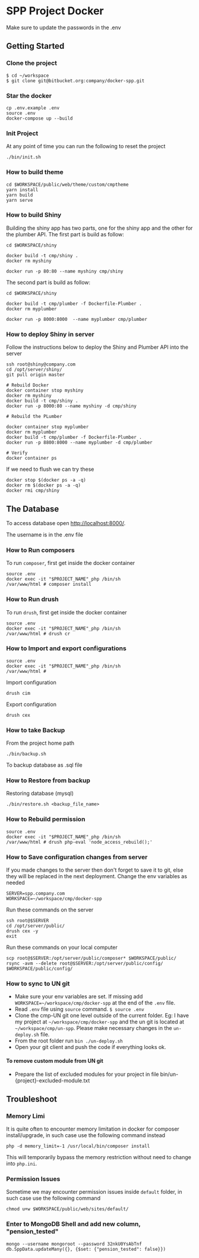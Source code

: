 # SPP Project Docker

Make sure to update the passwords in the .env

## Getting Started

### Clone the project

```
$ cd ~/workspace
$ git clone git@bitbucket.org:company/docker-spp.git
```

### Star the docker

```
cp .env.example .env
source .env
docker-compose up --build
```

### Init Project

At any point of time you can run the following to reset the project

```
./bin/init.sh
```

### How to build theme

```
cd $WORKSPACE/public/web/theme/custom/cmptheme
yarn install
yarn build
yarn serve
```

### How to build Shiny

Building the shiny app has two parts, one for the shiny app and the other for the plumber API.
The first part is build as follow:

```
cd $WORKSPACE/shiny

docker build -t cmp/shiny .
docker rm myshiny

docker run -p 80:80 --name myshiny cmp/shiny
```

The second part is build as follow:

```
cd $WORKSPACE/shiny

docker build -t cmp/plumber -f Dockerfile-Plumber .
docker rm myplumber

docker run -p 8000:8000  --name myplumber cmp/plumber
```

### How to deploy Shiny in server

Follow the instructions below to deploy the Shiny and Plumber API into the server

```
ssh root@shiny@company.com
cd /opt/server/shiny/
git pull origin master

# Rebuild Docker
docker container stop myshiny
docker rm myshiny
docker build -t cmp/shiny .
docker run -p 8000:80 --name myshiny -d cmp/shiny

# Rebuild the PLumber

docker container stop myplumber
docker rm myplumber
docker build -t cmp/plumber -f Dockerfile-Plumber .
docker run -p 8800:8000 --name myplumber -d cmp/plumber

# Verify
docker container ps
```

If we need to flush we can try these

```
docker stop $(docker ps -a -q)
docker rm $(docker ps -a -q)
docker rmi cmp/shiny
```

## The Database

To access database open [http://localhost:8000/](http://localhost:8000/).

The username is in the .env file

### How to Run composers

To run `composer`, first get inside the docker container

```
source .env
docker exec -it "$PROJECT_NAME"_php /bin/sh
/var/www/html # composer install
```

### How to Run drush

To run `drush`, first get inside the docker container

```
source .env
docker exec -it "$PROJECT_NAME"_php /bin/sh
/var/www/html # drush cr
```

### How to Import and export configurations

```
source .env
docker exec -it "$PROJECT_NAME"_php /bin/sh
/var/www/html #
```

Import configuration

```
drush cim
```

Export configuration

```
drush cex
```

### How to take Backup

From the project home path

```
./bin/backup.sh
```

To backup database as .sql file

### How to Restore from backup

Restoring database (mysql)

```
./bin/restore.sh <backup_file_name>
```

### How to Rebuild permission

```
source .env
docker exec -it "$PROJECT_NAME"_php /bin/sh
/var/www/html # drush php-eval 'node_access_rebuild();'
```

### How to Save configuration changes from server

If you made changes to the server then don't forget to save it to git, else they will be replaced in the next deployment.
Change the env variables as needed

```
SERVER=spp.company.com
WORKSPACE=~/workspace/cmp/docker-spp
```

Run these commands on the server

```
ssh root@$SERVER
cd /opt/server/public/
drush cex -y
exit
```

Run these commands on your local computer

```
scp root@$SERVER:/opt/server/public/composer* $WORKSPACE/public/
rsync -avm --delete root@$SERVER:/opt/server/public/config/ $WORKSPACE/public/config/
```

### How to sync to UN git

- Make sure your env variables are set. If missing add `WORKSPACE=~/workspace/cmp/docker-spp` at the end of the `.env` file.
- Read `.env` file using `source` command. `$ source .env`
- Clone the cmp-UN git one level outside of the current folder. Eg: I have my project at `~/workspace/cmp/docker-spp` and the un git is located at `~/workspace/cmp/un-spp`. Please make necessary changes in the `un-deploy.sh` file.
- From the root folder run `bin ./un-deploy.sh`
- Open your git client and push the code if everything looks ok.

#### To remove custom module from UN git

- Prepare the list of excluded modules for your project in file bin/un-{project}-excluded-module.txt

## Troubleshoot

### Memory Limi

It is quite often to encounter memory limitation in docker for composer install/upgrade, in such case use the following command instead

```
php -d memory_limit=-1 /usr/local/bin/composer install
```

This will temporarily bypass the memory restriction without need to change into `php.ini`.

### Permission Issues

Sometime we may encounter permission issues inside `default` folder, in such case use the following command

```
chmod u+w $WORKSPACE/public/web/sites/default/
```

### Enter to MongoDB Shell and add new column, "pension_tested"

```
mongo --username mongoroot --password 32nkU0YsAbTnf
db.SppData.updateMany({}, {$set: {"pension_tested": false}})
```
